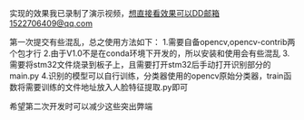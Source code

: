 实现的效果我已录制了演示视频，想直接看效果可以DD邮箱1522706409@qq.com 

第一次提交有些混乱，总之使用方法如下： 
1.需要自备opencv,opencv-contrib两个包才行 
2.由于V1.0不是在conda环境下开发的，所以安装和使用会有些混乱
3.需要将stm32文件烧录到板子上，且需要打开stm32后手动打开识别部分的main.py
4.识别的模型可以自行训练，分类器使用的opencv原始分类器，train函数将需要训练的文件地址放入人脸特征提取.py即可

希望第二次开发时可以减少这些突出弊端
